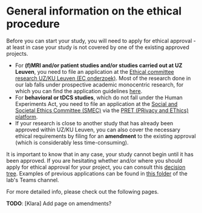 # General information on the ethical procedure

Before you can start your study, you will need to apply for ethical approval - at least in case your study is not covered by one of the existing approved projects.

- For **(f)MRI and/or patient studies and/or studies carried out at UZ Leuven**, you need to file an application at the [Ethical committee research UZ/KU Leuven (EC onderzoek)](https://www.uzleuven.be/nl/ethische-commissie/onderzoek). Most of the research done in our lab falls under prospective academic monocentric research, for which you can find the application guidelines [here](https://www.uzleuven.be/nl/ethische-commissie-onderzoek/prospectieve-studies/experiment/academisch-monocentrisch).
- For **behavioral or tDCS studies**, which do not fall under the Human Experiments Act, you need to file an application at the [Social and Societal Ethics Committee (SMEC)](https://www.kuleuven.be/english/research/ethics/committees/smec) via the [PRET (PRivacy and EThics) platform](https://www.groupware.kuleuven.be/sites/pret/Pages/default.aspx).
- If your research is close to another study that has already been approved within UZ/KU Leuven, you can also cover the necessary ethical requirements by filing for an **amendment** to the existing approval (which is considerably less time-consuming).

It is important to know that in any case, your study cannot begin until it has been approved. If you are hesitating whether and/or where you should apply for ethical approval for your project, you can consult this [decision tree](https://research.kuleuven.be/en/integrity-ethics/ethics/committees/smec/documenten-1/beslissingsboom/DecisionTreeENG).
Examples of previous applications can be found in [this folder](https://kuleuven.sharepoint.com/:f:/r/sites/T0005824-Hoplab/Shared%20Documents/Hoplab/Research/Ethical%20applications?csf=1&web=1&e=cDpsg3) of the lab's Teams channel.

For more detailed info, please check out the following pages.

__TODO__: [Klara] Add page on amendments?
